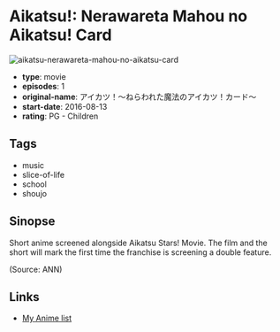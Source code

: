 # Aikatsu!: Nerawareta Mahou no Aikatsu! Card

![aikatsu-nerawareta-mahou-no-aikatsu-card](https://cdn.myanimelist.net/images/anime/12/78662.jpg)

-   **type**: movie
-   **episodes**: 1
-   **original-name**: アイカツ！〜ねらわれた魔法のアイカツ！カード〜
-   **start-date**: 2016-08-13
-   **rating**: PG - Children

## Tags

-   music
-   slice-of-life
-   school
-   shoujo

## Sinopse

Short anime screened alongside Aikatsu Stars! Movie. The film and the short will mark the first time the franchise is screening a double feature.

(Source: ANN)

## Links

-   [My Anime list](https://myanimelist.net/anime/32806/Aikatsu__Nerawareta_Mahou_no_Aikatsu_Card)
